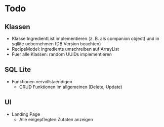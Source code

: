 # Todo
## Klassen
* Klasse IngredientList implementieren (z. B. als companion object) und in sqllite uebernehmen (DB Version beachten)
* RecipeModel: ingredients umschreiben auf ArrayList<IngredientModel>
* Fuer alle Klassen: random UUIDs implementieren 

## SQL Lite 
* Funktionen vervollstaendigen
    * CRUD Funktionen im allgemeinen (Delete, Update)

## UI 
* Landing Page
    * Alle eingepflegten Zutaten anzeigen 